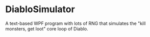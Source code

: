 # DiabloSimulator
A text-based WPF program with lots of RNG that simulates the "kill monsters, get loot" core loop of Diablo.
